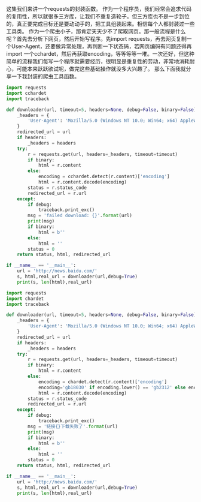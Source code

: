 这集我们来讲一个requests的封装函数。
作为一个程序员，我们经常会追求代码的复用性，所以就很多三方库，让我们不重复造轮子。但三方库也不是一步到位的，真正要完成目标还是要动动手的，把工具组装起来。相信每个人都封装过一些工具类。
作为一个爬虫小子，那肯定天天少不了爬取网页。那一般流程是什么呢？首先去分析下网页，然后开始写程序。先import requests，再去网页复制一个User-Agent，还要做异常处理，再判断一下状态码，若网页编码有问题还得再import 一个cchardet，然后再获取encoding，等等等等一堆。一次还好，但这种简单的流程我们每写一个程序就需要经历，很明显是重复性的劳动，非常地消耗耐心，可能本来跃跃欲试呢，做完这些基础操作就没多大兴趣了。
那么下面我就分享一下我封装的爬虫工具函数。

```python
import requests
import cchardet
import traceback

def downloader(url, timeout=5, headers=None, debug=False, binary=False):
    _headers = {
        'User-Agent': 'Mozilla/5.0 (Windows NT 10.0; Win64; x64) AppleWebKit/537.36 (KHTML, like Gecko) Chrome/115.0.0.0 Safari/537.36',
    }
    redirected_url = url
    if headers:
        _headers = headers
    try:
        r = requests.get(url, headers=_headers, timeout=timeout)
        if binary:
            html = r.content
        else:
            encoding = cchardet.detect(r.content)['encoding']
            html = r.content.decode(encoding)
        status = r.status_code
        redirected_url = r.url
    except:
        if debug:
            traceback.print_exc()
        msg = 'failed download: {}'.format(url)
        print(msg)
        if binary:
            html = b''
        else:
            html = ''
        status = 0
    return status, html, redirected_url

if __name__ == '__main__':
    url = 'http://news.baidu.com/'
    s, html,real_url = downloader(url,debug=True)
    print(s, len(html),real_url)
```
```python
import requests
import chardet
import traceback

def downloader(url, timeout=5, headers=None, debug=False, binary=False):
    _headers = {
        'User-Agent': 'Mozilla/5.0 (Windows NT 10.0; Win64; x64) AppleWebKit/537.36 (KHTML, like Gecko) Chrome/115.0.0.0 Safari/537.36',
    }
    redirected_url = url
    if headers:
        _headers = headers
    try:
        r = requests.get(url, headers=_headers, timeout=timeout)
        if binary:
            html = r.content
        else:
            encoding = chardet.detect(r.content)['encoding']
            encoding='gb18030' if encoding.lower() == 'gb2312' else encoding
            html = r.content.decode(encoding)
        status = r.status_code
        redirected_url = r.url
    except:
        if debug:
            traceback.print_exc()
        msg = '链接{}下载失败了'.format(url)
        print(msg)
        if binary:
            html = b''
        else:
            html = ''
        status = 0
    return status, html, redirected_url

if __name__ == '__main__':
    url = 'http://news.baidu.com/'
    s, html,real_url = downloader(url,debug=True)
    print(s, len(html),real_url)
```

